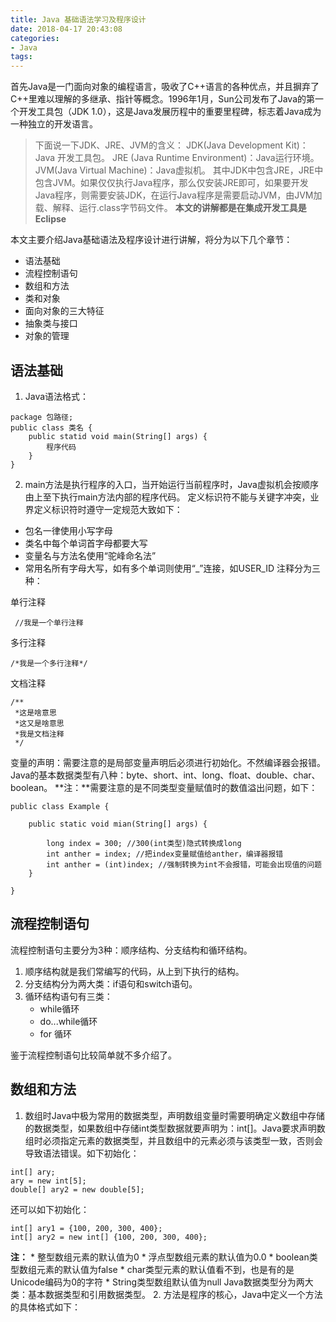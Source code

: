 ```yaml
---
title: Java 基础语法学习及程序设计
date: 2018-04-17 20:43:08
categories:
- Java
tags:
---
```

首先Java是一门面向对象的编程语言，吸收了C++语言的各种优点，并且摒弃了C++里难以理解的多继承、指针等概念。1996年1月，Sun公司发布了Java的第一个开发工具包（JDK 1.0），这是Java发展历程中的重要里程碑，标志着Java成为一种独立的开发语言。

> 下面说一下JDK、JRE、JVM的含义：
> JDK(Java Development Kit)：Java 开发工具包。
> JRE (Java Runtime Environment)：Java运行环境。
> JVM(Java Virtual Machine)：Java虚拟机。
>其中JDK中包含JRE，JRE中包含JVM。如果仅仅执行Java程序，那么仅安装JRE即可，如果要开发Java程序，则需要安装JDK，在运行Java程序是需要启动JVM，由JVM加载、解释、运行.class字节码文件。
**本文的讲解都是在集成开发工具是Eclipse**

本文主要介绍Java基础语法及程序设计进行讲解，将分为以下几个章节：
* 语法基础
* 流程控制语句
* 数组和方法
* 类和对象
* 面向对象的三大特征
* 抽象类与接口
* 对象的管理

## 语法基础
1. Java语法格式：
```
package 包路径;
public class 类名 {
    public statid void main(String[] args) {
        程序代码
    }
}
```
2. main方法是执行程序的入口，当开始运行当前程序时，Java虚拟机会按顺序由上至下执行main方法内部的程序代码。
定义标识符不能与关键字冲突，业界定义标识符时遵守一定规范大致如下：
* 包名一律使用小写字母
* 类名中每个单词首字母都要大写
* 变量名与方法名使用“驼峰命名法”
* 常用名所有字母大写，如有多个单词则使用“_”连接，如USER_ID
注释分为三种：

单行注释
```
 //我是一个单行注释
```
多行注释
```
/*我是一个多行注释*/
```
文档注释
```
/**
 *这是啥意思
 *这又是啥意思
 *我是文档注释
 */
```
变量的声明：需要注意的是局部变量声明后必须进行初始化。不然编译器会报错。
Java的基本数据类型有八种：byte、short、int、long、float、double、char、boolean。
**注：**需要注意的是不同类型变量赋值时的数值溢出问题，如下：
```
public class Example {

    public static void mian(String[] args) {
    
        long index = 300; //300(int类型)隐式转换成long
        int anther = index; //把index变量赋值给anther，编译器报错
        int anther = (int)index; //强制转换为int不会报错，可能会出现值的问题
    }

}
```
## 流程控制语句
流程控制语句主要分为3种：顺序结构、分支结构和循环结构。
1. 顺序结构就是我们常编写的代码，从上到下执行的结构。
2. 分支结构分为两大类：if语句和switch语句。
3. 循环结构语句有三类：
    * while循环
    * do...while循环
    * for 循环

鉴于流程控制语句比较简单就不多介绍了。

## 数组和方法
1. 数组时Java中极为常用的数据类型，声明数组变量时需要明确定义数组中存储的数据类型，如果数组中存储int类型数据就要声明为：int[]。Java要求声明数组时必须指定元素的数据类型，并且数组中的元素必须与该类型一致，否则会导致语法错误。如下初始化：
```
int[] ary;
ary = new int[5];
double[] ary2 = new double[5];
```
还可以如下初始化：
```
int[] ary1 = {100, 200, 300, 400};
int[] ary2 = new int[] {100, 200, 300, 400};
```
**注：**
    * 整型数组元素的默认值为0
    * 浮点型数组元素的默认值为0.0
    * boolean类型数组元素的默认值为false
    * char类型元素的默认值看不到，也是有的是Unicode编码为0的字符
    * String类型数组默认值为null
Java数据类型分为两大类：基本数据类型和引用数据类型。
2. 方法是程序的核心，Java中定义一个方法的具体格式如下：

